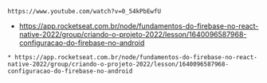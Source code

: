 ```
https://www.youtube.com/watch?v=0_54kPbEwfU
```
* https://app.rocketseat.com.br/node/fundamentos-do-firebase-no-react-native-2022/group/criando-o-projeto-2022/lesson/1640096587968-configuracao-do-firebase-no-android
```
* https://app.rocketseat.com.br/node/fundamentos-do-firebase-no-react-native-2022/group/criando-o-projeto-2022/lesson/1640096587968-configuracao-do-firebase-no-android
```
